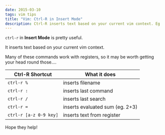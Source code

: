 ```yaml
---
date: 2015-03-10
tags: vim tips
title: "Vim: Ctrl-R in Insert Mode"
description: Ctrl-R inserts text based on your current vim context. Eg. filename, last command, last search, etc...
---
```


`ctrl-r` in **Insert Mode** is pretty useful.

It inserts text based on your current vim context.

Many of these commands work with registers, so it may be worth getting your head round those....

| Ctrl-R Shortcut        | What it does                    |
| ---------------------- | ------------------------------- |
| `ctrl-r %`             | inserts filename                |
| `ctrl-r :`             | inserts last command            |
| `ctrl-r /`             | inserts last search             |
| `ctrl-r =`             | inserts evaluated sum (eg. 2+3) |
| `ctrl-r [a-z 0-9 key]` | inserts text from register      |

Hope they help!
